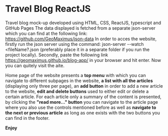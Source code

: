 # Travel Blog ReactJS
Travel blog mock-up developed using HTML, CSS, ReactJS, typescript and GitHub Pages
The data displayed is fetched from a separate json-server which you can find at the following link: https://github.com/GeoMaximus/json-data
In order to acces the website, firstly run the json server using the command: json-server --watch <fileName?.json (preferably place it in a separate folder if you run the project locally).
Secondly, paste the following link https://geomaximus.github.io/blog-app/ in your browser and hit enter. Now you can quitely visit the aite.

Home page of the website presents a **top menu** with which you can navigate to different subpages in the website, **a list with all the articles** (displaying only three per page), an **add button** in order to add a new article to the website, **edit and delete buttons** used to either edit or delete a certain article. For each article only a summary of the content is presented, by clicking the **"read more..." button** you can navigate to the article page where you also use the controls mentioned before as well as **navigate to the next or previous article** as long as one exists with the two buttons you can find in the footer.

**Enjoy**
